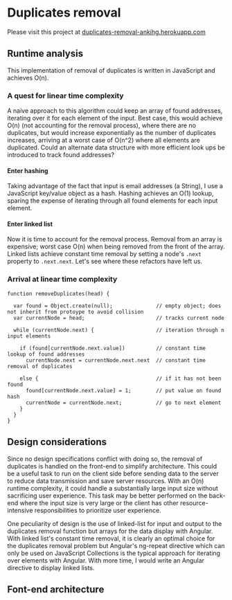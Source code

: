 # Duplicates removal

Please visit this project at [duplicates-removal-ankihg.herokuapp.com](https://duplicates-removal-ankihg.herokuapp.com/)

## Runtime analysis
This implementation of removal of duplicates is written in JavaScript and achieves O(n).

### A quest for linear time complexity

A naive approach to this algorithm could keep an array of found addresses, iterating over it for each element of the input. Best case, this would achieve O(n) (not accounting for the removal process), where there are no duplicates, but would increase exponentially as the number of duplicates increases, arriving at a worst case of O(n^2) where all elements are duplicated. Could an alternate data structure with more efficient look ups be introduced to track found addresses?

#### Enter hashing

Taking advantage of the fact that input is email addresses (a String), I use a JavaScript key/value object as a hash. Hashing achieves an O(1) lookup, sparing the expense of iterating through all found elements for each input element.

#### Enter linked list

Now it is time to account for the removal process. Removal from an array is expensive; worst case O(n) when being removed from the front of the array. Linked lists achieve constant time removal by setting a node's `.next` property to `.next.next`. Let's see where these refactors have left us.

### Arrival at linear time complexity
```
function removeDuplicates(head) {

  var found = Object.create(null);              // empty object; does not inherit from protoype to avoid collision
  var currentNode = head;                       // tracks current node
  
  while (currentNode.next) {                    // iteration through n input elements
  
    if (found[currentNode.next.value])          // constant time lookup of found addresses
      currentNode.next = currentNode.next.next  // constant time removal of duplicates
      
    else {                                      // if it has not been found
      found[currentNode.next.value] = 1;        // put value on found hash
      currentNode = currentNode.next;           // go to next element
    }
  }
}
```

## Design considerations

Since no design specifications conflict with doing so, the removal of duplicates is handled on the front-end to simplify architecture. This could be a useful task to run on the client side before sending data to the server to reduce data transmission and save server resources. With an O(n) runtime complexity, it could handle a substantially large input size without sacrificing user experience. This task may be better performed on the back-end where the input size is very large or the client has other resource-intensive responsibilities to prioritize user experience.

One peculiarity of design is the use of linked-list for input and output to the duplicates removal function but arrays for the data display with Angular. With linked list's constant time removal, it is clearly an optimal choice for the duplicates removal problem but Angular's ng-repeat directive which can only be used on JavaScript Collections is the typical approach for iterating over elements with Angular. With more time, I would write an Angular directive to display linked lists. 


## Font-end architecture
